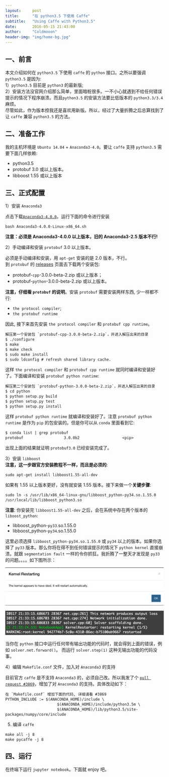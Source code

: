 ```yaml
---
layout:     post
title:      "在 python3.5 下使用 Caffe"
subtitle:   "Using Caffe with Python3.5"
date:       2016-05-15 21:43:00
author:     "Coldmooon"
header-img: "img/home-bg.jpg"
---
```


## 一、前言
本文介绍如何在 `python3.5` 下使用 `caffe` 的 `python` 接口。之所以要强调 `python3.5` 是因为:  
1）`python3.5` 目前是 `python3` 的最新版;  
2）安装方法没官网介绍那么简单，里面暗桩很多。一不小心就遇到不给任何错误提示的情况下程序崩溃。而且`python3.5` 的安装方法要比低版本的 `python3.3/3.4` 麻烦。  
尽管如此，作为版本控我还是喜欢用新版。所以，经过了大量折腾之后总算找到了让 `caffe` 兼容 `python3.5` 的方法。

## 二、准备工作
我的主机环境是 `Ubuntu 14.04` + `Anaconda3-4.0`。要让 `caffe` 支持 `python3.5` 需要下面几样依赖:

- python3.5
- protobuf 3.0 或以上版本。
- libboost 1.55 或以上版本

## 三、正式配置

1）安装 `Anaconda3`

点击下载[`Anaconda3-4.0.0`](https://www.continuum.io/downloads)。运行下面的命令进行安装

```
bash Anaconda3-4.0.0-Linux-x86_64.sh
```
**注意：必须是 Anaconda3-4.0.0 以上版本，旧的 Anaconda3-2.5 版本不行!**

2）手动编译和安装 `protobuf` 3.0 以上版本。

必须是手动编译和安装，用 `apt-get` 安装的是 2.0 版本，不行。  
到 `protobuf` 的 [releases](https://github.com/google/protobuf/releases) 页面去下载两个安装包:

- protobuf-`cpp`-3.0.0-beta-2.zip 或以上版本；  
- protobuf-`python`-3.0.0-beta-2.zip 或以上版本。

**注意，仔细看 `protobuf` 的说明**。安装 `protobuf` 需要安装两样东西, 少一样都不行:  

- `the protocol compiler`;
- `the protobuf runtime`

因此, 接下来首先安装 `the protocol compiler` 和 `protobuf cpp runtime`。

```
解压第一个安装包 `protobuf-cpp-3.0.0-beta-2.zip`，并进入解压出来的目录
$ ./configure
$ make
$ make check
$ sudo make install
$ sudo ldconfig # refresh shared library cache.
```
这样 `the protocol compiler` 和 `protobuf cpp runtime` 就同时编译和安装好了。下面编译和安装 `protobuf python runtime`:

```
解压第二个安装包 `protobuf-python-3.0.0-beta-2.zip`，并进入解压出来的目录
$ cd python
$ python setup.py build
$ python setup.py test
$ python setup.py install
```
这样 `protobuf python runtime` 就编译和安装好了。注意 `protobuf python runtime` 是作为 `pip` 的包安装的。但是你可以从 `conda` 里面看到它:

```
$ conda list | grep protobuf
protobuf                  3.0.0b2                   <pip>
```
出现上面的结果就证明 `protobuf3.0` 已经安装完成了。

3）安装 `libboost`  
**注意，这一步跟官方安装教程不一样，而且是必须的**:

```
sudo apt-get install libboost1.55-all-dev
```
如果有 1.55 以上版本更好，没有就安装 1.55 版本。接下来做一个**关键步骤**:

```
sudo ln -s /usr/lib/x86_64-linux-gnu/libboost_python-py34.so.1.55.0 /usr/local/lib/libboost_python3.so
```
**注意**: 你安装完 `libboost1.55-all-dev` 之后，会在系统中存在两个版本的 `liboost_python`:

- libboost_python-`py33`.so.1.55.0
- libboost_python-`py34`.so.1.55.0

这里必须选择 `libboost_python-py34.so.1.55.0` 或 `py34` 以上的版本。如果你选择了 `py33` 版本。那么你将在得不到任何错误提示的情况下 `python kernel` 直接崩溃。就跟 `segmentation fault` 一样的令你抓狂。我折腾了一整天才发现是 `py33` 的问题。。。。如下图所示：

![img](/img/use_caffe_with_python3.5/1.jpg)

![img](/img/use_caffe_with_python3.5/2.jpg)

当你在 `python` 接口中运行任何带有输出功能的代码时，就会得到上面的错误，例如 `solver.net.forward()`。
而运行 `solver.step(1)` 这种无输出功能的代码没事。

4）编辑 `Makefile.conf` 文件，加入对 `Anaconda3` 的支持  

目前官方 `caffe` 是不支持 `Anaconda3` 的，必须自己改。所以我发了个 [`pull request #3869`](https://github.com/BVLC/caffe/pull/3869)，增加了对 `Anaconda3` 的支持。具体改动如下：

```
在 `Makefile.conf` 增加下面的代码, 详细请看 #3869
PYTHON_INCLUDE := $(ANACONDA_HOME)/include \
                       $(ANACONDA_HOME)/include/python3.5m \
                       $(ANACONDA_HOME)/lib/python3.5/site-packages/numpy/core/include
```

5) 编译 `caffe`

```
make all -j 8
make pycaffe -j 8
```

## 四、运行
在终端下运行 `jupyter notebook`。下面就 enjoy 吧。


